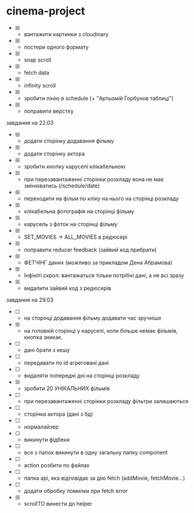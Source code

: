 # cinema-project

- [x] - вантажити картинки з cloudinary
- [x] - постери одного формату
- [x] - snap scroll
- [x] - fetch data
- [x] - infinity scroll
- [x] - зробити лінію в schedule (+ "Артьомій Горбунов таблиці")
- [x] - поправити верстку

завдання на 22.03

- [x] - додати сторінку додавання фільму
- [x] - додати сторінку актора
- [x] - зробити кнопку каруселі клікабельною
- [x] - при перезавантаженні сторінки розкладу вона не має змінюватись (/schedule/date)
- [x] - переходити на фільм по кліку на нього на сторінці розкладу
- [x] - клікабельна фотографія на сторінці фільму
- [x] - карусель з фоток на сторінці фільму
- [x] - SET_MOVIES -> ALL_MOVIES в редюсері
- [x] - поправити reducer feedback (зайвий код прибрати)
- [x] - ФЕТЧІНГ даних (можливо за прикладом Дена Абрамова)
- [x] - Інфініті скрол: вантажаться тільки потрібні дані, а не всі зразу
- [x] - видалити зайвий код з редюсерів

завдання на 29.03

- [ ] - на сторінці додавання фільму додавати час зручніше
- [x] - на головній сторінці у каруселі, коли більше немає фільмів, кнопка зникає.
- [ ] - дані брати з кешу
- [ ] - передавати по id агреговані дані
- [ ] - видаляти попередні дні на сторінці розкладу
- [x] - зробити 20 УНІКАЛЬНИХ фільмів
- [ ] - при перезавантаженні сторінки розкладу фільтри залишаються
- [ ] - сторінка актора (дані з бд)
- [ ] - нормалайзер
- [ ] - викинути фідбеки
- [ ] - все з папок викинути в одну загальну папку component
- [ ] - action розбити по файлах
- [ ] - папка api, яка відповідає за дію fetch (addMovie, fetchMovie...)
- [ ] - додати обробку помилки при fetch error
- [x] - scrollTO винести до helper